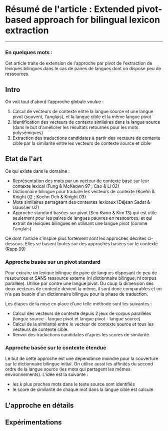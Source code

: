 # Résumé de l'article : Extended pivot-based approach for bilingual lexicon extraction
---------

### En quelques mots : 
Cet article traite de extension de l'approche par pivot de l'extraction de lexiques bilingues dans le cas de paires de langues dont on dispose peu de ressources.



## Intro
On voit tout d'abord l'approche globale voulue :

1. Calcul de vecteurs de contexte entre la langue source et une langue pivot (souvent, l'anglais), et la langue cible et la même langue pivot
2. Identification des vecteurs de contexte similaires dans la langue source (dans le but d'améliorer les résultats retournés pour les mots polysémiques)
3. Extraction des traductions candidates à partir des vecteurs de contexte cible par la similarité entre les vecteurs de contexte source et cible


## Etat de l'art

Ce qui existe dans le domaine :

* Représentation des mots par un vecteur de contexte basé sur leur contexte lexical (Fung & McKeown 97 ; Cao & Li 02)
* Dictionnaire bilingue pour traduire les vecteurs de contexte (Koehn & Knight 02 ; Koehn Och & Knight 03)
* Mots similaires partageant des contextes lexicaux (Déjean Sadat & Gaussier 02)
* Approche standard basées sur pivot (Seo Kwon & Kim 13) qui est utile seulement pour les paires de langues pauvres en ressources, et qui extrait de lexiques bilingues en utilisant une langue pivot (comme l'anglais)


Ce dont l'article s'inspire plus fortement sont les approches décrites ci-dessous. Elles se basent toutes sur des approches basées sur le contexte (Rapp 99)

### Approche basée sur un pivot standard

Pour extraire un lexique bilingue de paire de langues disposant de peu de ressources et SANS ressource externe (ni dictionnaire bilingue, ni corpus parallèle). Utilise par contre une langue pivot. Du coup la dimension des deux vecteurs de contexte devient la même, il sont donc comparables et on n'a pas besoin d'un dictionnaire bilingue pour la phase de traduction.

Les étapes de la mise en place d'une telle méthode sont les suivantes :

* Calcul des vecteurs de contexte depuis 2 jeux de corpus parallèles (langue source - langue pivot et langue pivot - langue source)
* Calcul de la similarité entre le vecteur de contexte source et tous les vecteurs de contexte cible.
* Renvoi des traductions candidates d'après les scores de similarité.



### Approche basée sur le contexte étendue

Le but de cette approche est une dépendance moindre pour la couverture sur le dictionnaire bilingue initial. On utilise aussi les affinités du second ordre de la langue source (les mots qui partagent les mêmes environnements). L'idée est la suivante :

* les k plus proches mots dans le texte source sont identifiés
* le score de similarité de chaque mot dans la langue cible est calculé







## L'approche en détails







## Expérimentations






